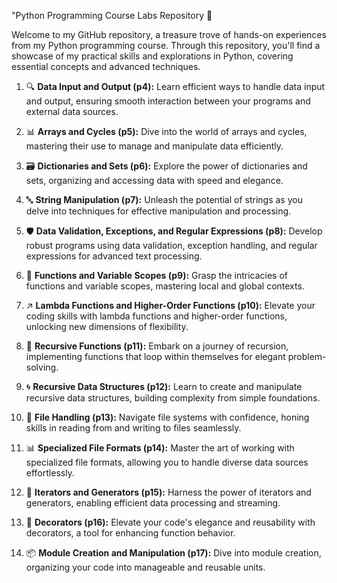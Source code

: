 "Python Programming Course Labs Repository 🐍

Welcome to my GitHub repository, a treasure trove of hands-on experiences from my Python programming course. Through this repository, you'll find a showcase of my practical skills and explorations in Python, covering essential concepts and advanced techniques.

1. 🔍 **Data Input and Output (p4):** Learn efficient ways to handle data input and output, ensuring smooth interaction between your programs and external data sources.

2. 📊 **Arrays and Cycles (p5):** Dive into the world of arrays and cycles, mastering their use to manage and manipulate data efficiently.

3. 🗃️ **Dictionaries and Sets (p6):** Explore the power of dictionaries and sets, organizing and accessing data with speed and elegance.

4. 🔤 **String Manipulation (p7):** Unleash the potential of strings as you delve into techniques for effective manipulation and processing.

5. 🛡️ **Data Validation, Exceptions, and Regular Expressions (p8):** Develop robust programs using data validation, exception handling, and regular expressions for advanced text processing.

6. 📜 **Functions and Variable Scopes (p9):** Grasp the intricacies of functions and variable scopes, mastering local and global contexts.

7. ↗️ **Lambda Functions and Higher-Order Functions (p10):** Elevate your coding skills with lambda functions and higher-order functions, unlocking new dimensions of flexibility.

8. 🔄 **Recursive Functions (p11):** Embark on a journey of recursion, implementing functions that loop within themselves for elegant problem-solving.

9. 🌀 **Recursive Data Structures (p12):** Learn to create and manipulate recursive data structures, building complexity from simple foundations.

10. 📁 **File Handling (p13):** Navigate file systems with confidence, honing skills in reading from and writing to files seamlessly.

11. 📊 **Specialized File Formats (p14):** Master the art of working with specialized file formats, allowing you to handle diverse data sources effortlessly.

12. 🔄 **Iterators and Generators (p15):** Harness the power of iterators and generators, enabling efficient data processing and streaming.

13. 🎨 **Decorators (p16):** Elevate your code's elegance and reusability with decorators, a tool for enhancing function behavior.

14. 📦 **Module Creation and Manipulation (p17):** Dive into module creation, organizing your code into manageable and reusable units.
